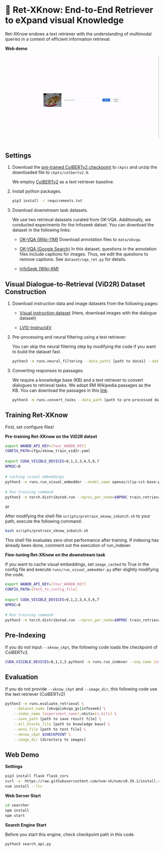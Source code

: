 # 🦮 Ret-XKnow: End-to-End **Ret**riever to e**X**pand visual **Know**ledge

Ret-XKnow endows a text retriever with the understanding of multimodal queries in a context of efficient information retrieval.

**Web demo**

![demo](assets/demo.gif)

## Settings

1. Download the [pre-trained ColBERTv2 checkpoint](https://downloads.cs.stanford.edu/nlp/data/colbert/colbertv2/colbertv2.0.tar.gz) to `ckpts` and unzip the downloaded file to `ckpts/colbertv2.0`.

    We employ [ColBERTv2](https://github.com/stanford-futuredata/ColBERT) as a text retriever baseline.

2. Install python packages.

    ~~~bash
    pip3 install -r requirements.txt
    ~~~

3. Download downstream task datasets.

    We use two retrieval datasets curated from OK-VQA. Additionally, we conducted experiments for the Infoseek datset. You can download the dataset in the following links:

    - [OK-VQA (Wiki-11M)](https://github.com/prdwb/okvqa-release)
        Download annotation files to `data/okvqa`.

    - [OK-VQA (Google Search)](https://github.com/LinWeizheDragon/Retrieval-Augmented-Visual-Question-Answering?tab=readme-ov-file#download-datasets)
        In this dataset, questions in the annotation files include captions for images. Thus, we edit the questions to remove captions. See `dataset/vqa_ret.py` for details.

    - [InfoSeek (Wiki-6M)](https://github.com/open-vision-language/infoseek)

## Visual Dialogue-to-Retrieval (ViD2R) Dataset Construction

1. Download instruction data and image datasets from the following pages: 

    - [Visual instruction dataset](https://github.com/haotian-liu/LLaVA?tab=readme-ov-file#visual-instruction-tuning) (Here, download images with the dialogue dataset)

    - [LVIS-Instruct4V](https://huggingface.co/datasets/X2FD/LVIS-Instruct4V)

2. Pre-processing and neural filtering using a text retriever:
    
    You can skip the neural filtering step by modifying the code if you want to build the dataset fast.

    ~~~bash
    python3 -m runs.neural_filtering --data_path1 [path to data1] --data_path2 [path to data2] --colbert_ckpt [directory with colbert checkpoint] --save_path [path to save]
    ~~~

3. Converting responses to passages:

    We require a knowledge base (KB) and a text retriever to convert dialogues to retrieval tasks. We adopt 6M Wikipedia passages as the KB. You can download the passages in this [link](http://storage.googleapis.com/gresearch/open-vision-language/Wiki6M_ver_1_0.jsonl.gz).

    ~~~bash
    python3 -m runs.convert_tasks --data_path [path to pre-processed data] --colbert_ckpt [directory with colbert checkpoint] --db_pool [path to KB] --save_path data/vid2r/ViD2R.json
    ~~~

## Training Ret-XKnow

First, set configure files!

**Pre-training Ret-XKnow on the ViD2R datset**

~~~bash
export WANDB_API_KEY=[Your_WANDB_KEY]
CONFIG_PATH=cfgs/xknow_train_vid2r.yaml

export CUDA_VISIBLE_DEVICES=0,1,2,3,4,5,6,7
NPROC=8

# Caching visual embeddings
python3 -m runs.run_visual_embedder --model_name openai/clip-vit-base-patch32 --data_path data/vid2r/ViD2R.json --batch_size 512 --image_dir data/vid2r/images

# Run training command
python3 -m torch.distributed.run --nproc_per_node=$NPROC train_retrieval.py --config_path "$CONFIG_PATH"
~~~

or 

After modifying the shell file `scripts/pretrain_xknow_inbatch.sh` to your path, execute the following command:

~~~bash
bash scripts/pretrain_xknow_inbatch.sh
~~~

This shell file evaluates zero-shot performance after training. If indexing has already been done, comment out the execution of run_indexer.

**Fine-tuning Ret-XKnow on the downstream task**

If you want to cache visual embeddings, set `image_cached` to True in the config file and execute `runs/run_visual_embedder.py` after slightly modifying the code.

~~~bash
export WANDB_API_KEY=[Your_WANDB_KEY]
CONFIG_PATH=[Path_to_config_file]

export CUDA_VISIBLE_DEVICES=0,1,2,3,4,5,6,7
NPROC=8

# Run training command
python3 -m torch.distributed.run --nproc_per_node=$NPROC train_retrieval.py --config_path "$CONFIG_PATH"
~~~

## Pre-Indexing

If you do not input `--xknow_ckpt`, the following code loads the checkpoint of ColBERTv2.

~~~bash
CUDA_VISIBLE_DEVICES=0,1,2,3 python3 -m runs.run_indexer --exp_name [experiment_name] --n_bits [2|4|8] --dataset_name [okvqa|okvqa_gs|infoseek] --all_blocks_file [path to knowledge base] --xknow_ckpt $CHECKPOINT
~~~

## Evaluation

If you do not provide `--xknow_ckpt` and `--image_dir`, this following code use the text retriever (ColBERTv2)

~~~bash
python3 -m runs.evaluate_retrieval \
    --dataset_name [okvqa|okvqa_gs|infoseek] \
    --index_name [experiment_name].nbits=[n_bits] \
    --save_path [path to save result file] \
    --all_blocks_file [path to knowledge base] \
    --anno_file [path to test file] \
    --xknow_ckpt $CHECKPOINT \
    --image_dir [directory to images]
~~~

## Web Demo

**Settings**
~~~bash
pip3 install flask flask_cors
curl -o- https://raw.githubusercontent.com/nvm-sh/nvm/v0.39.1/install.sh | bash
nvm install --lts
~~~

**Web Server Start**
~~~bash
cd searcher
npm install
npm start
~~~

**Search Engine Start**

Before you start this engine, check checkpoint path in this code.

~~~bash
python3 search_api.py
~~~